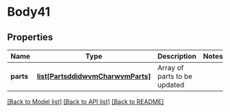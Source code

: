 # Body41

## Properties
Name | Type | Description | Notes
------------ | ------------- | ------------- | -------------
**parts** | [**list[PartsddidwvmCharwvmParts]**](PartsddidwvmCharwvmParts.md) | Array of parts to be updated | 

[[Back to Model list]](../README.md#documentation-for-models) [[Back to API list]](../README.md#documentation-for-api-endpoints) [[Back to README]](../README.md)


